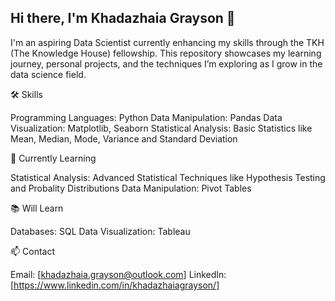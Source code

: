 ## Hi there, I'm Khadazhaia Grayson 👋

<!--
**khadazhaia/khadazhaia** is a ✨ _special_ ✨ repository because its `README.md` (this file) appears on your GitHub profile.

Here are some ideas to get you started:

- 🔭 I’m currently working on ...
- 🌱 I’m currently learning ...
- 👯 I’m looking to collaborate on ...
- 🤔 I’m looking for help with ...
- 💬 Ask me about ...
- 📫 How to reach me: ...
- 😄 Pronouns: ...
- ⚡ Fun fact: ...
-->

I'm an aspiring Data Scientist currently enhancing my skills through the TKH (The Knowledge House) fellowship. This repository showcases my learning journey, personal projects, and the techniques I’m exploring as I grow in the data science field.

🛠 Skills

Programming Languages: Python
Data Manipulation: Pandas
Data Visualization: Matplotlib, Seaborn
Statistical Analysis: Basic Statistics like Mean, Median, Mode, Variance and Standard Deviation

🌱 Currently Learning

Statistical Analysis: Advanced Statistical Techniques like Hypothesis Testing and Probality Distributions 
Data Manipulation: Pivot Tables

📚 Will Learn

Databases: SQL 
Data Visualization: Tableau

📫 Contact 

Email: [khadazhaia.grayson@outlook.com]
LinkedIn: [https://www.linkedin.com/in/khadazhaiagrayson/]

